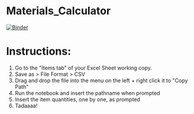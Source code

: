 # Materials_Calculator

[![Binder](https://mybinder.org/badge_logo.svg)](https://mybinder.org/v2/gh/anastasiya-kuzmich/Materials_Calculator/HEAD)

# Instructions:
1. Go to the "Items tab" of your Excel Sheet working copy.
2. Save as > File Format > CSV
3. Drag and drop the file into the menu on the left + right click it to "Copy Path"
4. Run the notebook and insert the pathname when prompted
5. Insert the item quantities, one by one, as prompted
6. Tadaaaa!
